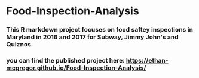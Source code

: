 # Food-Inspection-Analysis

### This R markdown project focuses on food saftey inspections in Maryland in 2016 and 2017 for Subway, Jimmy John's and Quiznos.

### you can find the published project here: https://ethan-mcgregor.github.io/Food-Inspection-Analysis/
